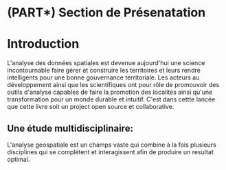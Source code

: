 # (PART\*) Section de Présenatation

# Introduction

L'analyse des données spatiales est devenue aujourd'hui une science incontournable faire gérer et construire les territoires et leurs rendre intelligents pour une bonne gouvernance territoriale. Les acteurs au développement ainsi que les scientifiques ont pour rôle de promouvoir des outils d'analyse capables de faire la promotion des localités ainsi qu'une transformation pour un monde durable et intuitif. C'est dans cettte lancée que cette livre soit un project open source et collaborative.

## Une étude multidisciplinaire:

L'analyse geospatiale est un champs vaste qui combine à la fois plusieurs disciplines qui se complétent et interagissent afin de produire un resultat optimal.
